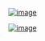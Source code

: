 
[![image](https://www.linkpicture.com/q/Screenshot_20230828_211935.png)](https://www.linkpicture.com/view.php?img=LPic64ecc35d2ff211686831080)


[![image](https://www.linkpicture.com/q/Screenshot_20230828_211958.png)](https://www.linkpicture.com/view.php?img=LPic64ecc35d2ff211686831080)